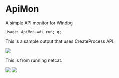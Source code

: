 # ApiMon
A simple API monitor for Windbg

```
Usage: ApiMon.wds run; g;
```

This is a sample output that uses CreateProcess API.

<img src="https://osandamalith.files.wordpress.com/2017/04/1.png">

This is from running netcat. 

<img src="https://osandamalith.files.wordpress.com/2017/04/nc1.png">

<img src="https://osandamalith.files.wordpress.com/2017/04/nc2.png">
